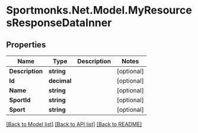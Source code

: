 # Sportmonks.Net.Model.MyResourcesResponseDataInner

## Properties

Name | Type | Description | Notes
------------ | ------------- | ------------- | -------------
**Description** | **string** |  | [optional] 
**Id** | **decimal** |  | [optional] 
**Name** | **string** |  | [optional] 
**SportId** | **string** |  | [optional] 
**Sport** | **string** |  | [optional] 

[[Back to Model list]](../README.md#documentation-for-models) [[Back to API list]](../README.md#documentation-for-api-endpoints) [[Back to README]](../README.md)

